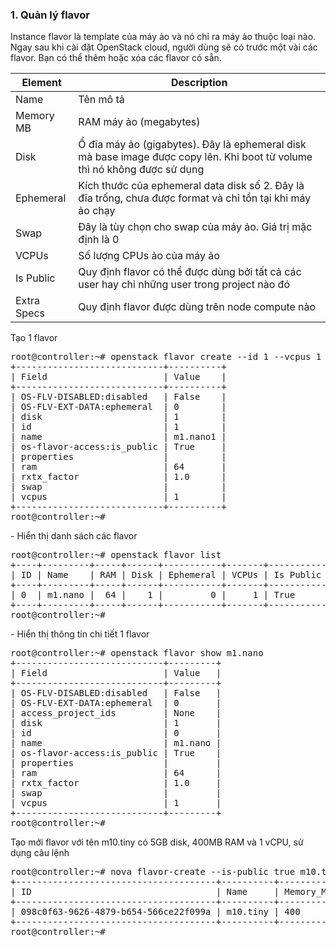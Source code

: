 <h3>1. Quản lý flavor </h3>
<p>Instance flavor là template của máy ảo và nó chỉ ra máy ảo thuộc loại nào. Ngay sau khi cài đặt OpenStack cloud, người dùng sẽ có trước một vài các flavor. Bạn có thể thêm hoặc xóa các flavor có sẵn.</p>
<table>
<thead>
<tr>
<th>Element</th>
<th>Description</th>
</tr>
</thead>
<tbody>
<tr>
<td>Name</td>
<td>Tên mô tả</td>
</tr>
<tr>
<td>Memory MB</td>
<td>RAM máy ảo (megabytes)</td>
</tr>
<tr>
<td>Disk</td>
<td>Ổ đĩa máy ảo (gigabytes). Đây là ephemeral disk mà base image được copy lên. Khi boot từ volume thì nó không được sử dụng</td>
</tr>
<tr>
<td>Ephemeral</td>
<td>Kích thước của ephemeral data disk số 2. Đây là đĩa trống, chưa được format và chỉ tồn tại khi máy ảo chạy</td>
</tr>
<tr>
<td>Swap</td>
<td>Đây là tùy chọn cho swap của máy ảo. Giá trị mặc định là 0</td>
</tr>
<tr>
<td>VCPUs</td>
<td>Số lượng CPUs ảo của máy ảo</td>
</tr>
<tr>
<td>Is Public</td>
<td>Quy định flavor có thể được dùng bởi tất cả các user hay chỉ những user trong project nào đó</td>
</tr>
<tr>
<td>Extra Specs</td>
<td>Quy định flavor được dùng trên node compute nào</td>
</tr></tbody></table>
<p>Tạo 1 flavor </p>
<pre>
root@controller:~# openstack flavor create --id 1 --vcpus 1 --ram 64 --disk 1 m1.nano1
+----------------------------+----------+
| Field                      | Value    |
+----------------------------+----------+
| OS-FLV-DISABLED:disabled   | False    |
| OS-FLV-EXT-DATA:ephemeral  | 0        |
| disk                       | 1        |
| id                         | 1        |
| name                       | m1.nano1 |
| os-flavor-access:is_public | True     |
| properties                 |          |
| ram                        | 64       |
| rxtx_factor                | 1.0      |
| swap                       |          |
| vcpus                      | 1        |
+----------------------------+----------+
root@controller:~#</pre>
<p>- Hiển thị danh sách các flavor </p>
<pre>root@controller:~# openstack flavor list
+----+---------+-----+------+-----------+-------+-----------+
| ID | Name    | RAM | Disk | Ephemeral | VCPUs | Is Public |
+----+---------+-----+------+-----------+-------+-----------+
| 0  | m1.nano |  64 |    1 |         0 |     1 | True      |
+----+---------+-----+------+-----------+-------+-----------+
root@controller:~#</pre>
<p>- Hiển thị thông tin chi tiết 1 flavor</p>
<pre>root@controller:~# openstack flavor show m1.nano
+----------------------------+---------+
| Field                      | Value   |
+----------------------------+---------+
| OS-FLV-DISABLED:disabled   | False   |
| OS-FLV-EXT-DATA:ephemeral  | 0       |
| access_project_ids         | None    |
| disk                       | 1       |
| id                         | 0       |
| name                       | m1.nano |
| os-flavor-access:is_public | True    |
| properties                 |         |
| ram                        | 64      |
| rxtx_factor                | 1.0     |
| swap                       |         |
| vcpus                      | 1       |
+----------------------------+---------+
root@controller:~#</pre>
<p>Tạo mới flavor với tên m10.tiny có 5GB disk, 400MB RAM và 1 vCPU, sử dụng câu lệnh </p>
<pre>root@controller:~# nova flavor-create --is-public true m10.tiny auto 400 5 1
+--------------------------------------+----------+-----------+------+-----------+------+-------+-------------+-----------+
| ID                                   | Name     | Memory_MB | Disk | Ephemeral | Swap | VCPUs | RXTX_Factor | Is_Public |
+--------------------------------------+----------+-----------+------+-----------+------+-------+-------------+-----------+
| 098c0f63-9626-4879-b654-566ce22f099a | m10.tiny | 400       | 5    | 0         |      | 1     | 1.0         | True      |
+--------------------------------------+----------+-----------+------+-----------+------+-------+-------------+-----------+
root@controller:~#</pre>

